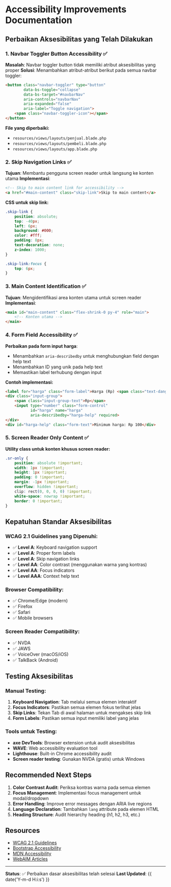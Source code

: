 # Accessibility Improvements Documentation

## Perbaikan Aksesibilitas yang Telah Dilakukan

### 1. **Navbar Toggler Button Accessibility** ✅
**Masalah**: Navbar toggler button tidak memiliki atribut aksesibilitas yang proper
**Solusi**: Menambahkan atribut-atribut berikut pada semua navbar toggler:

```html
<button class="navbar-toggler" type="button" 
        data-bs-toggle="collapse" 
        data-bs-target="#navbarNav" 
        aria-controls="navbarNav" 
        aria-expanded="false" 
        aria-label="Toggle navigation">
    <span class="navbar-toggler-icon"></span>
</button>
```

**File yang diperbaiki:**
- `resources/views/layouts/penjual.blade.php`
- `resources/views/layouts/pembeli.blade.php`
- `resources/views/layouts/app.blade.php`

### 2. **Skip Navigation Links** ✅
**Tujuan**: Membantu pengguna screen reader untuk langsung ke konten utama
**Implementasi**: 

```html
<!-- Skip to main content link for accessibility -->
<a href="#main-content" class="skip-link">Skip to main content</a>
```

**CSS untuk skip link:**
```css
.skip-link {
    position: absolute;
    top: -40px;
    left: 6px;
    background: #000;
    color: #fff;
    padding: 8px;
    text-decoration: none;
    z-index: 1000;
}

.skip-link:focus {
    top: 6px;
}
```

### 3. **Main Content Identification** ✅
**Tujuan**: Mengidentifikasi area konten utama untuk screen reader
**Implementasi**:

```html
<main id="main-content" class="flex-shrink-0 py-4" role="main">
    <!-- Konten utama -->
</main>
```

### 4. **Form Field Accessibility** ✅
**Perbaikan pada form input harga**:
- Menambahkan `aria-describedby` untuk menghubungkan field dengan help text
- Menambahkan ID yang unik pada help text
- Memastikan label terhubung dengan input

**Contoh implementasi:**
```html
<label for="harga" class="form-label">Harga (Rp) <span class="text-danger">*</span></label>
<div class="input-group">
    <span class="input-group-text">Rp</span>
    <input type="number" class="form-control" 
           id="harga" name="harga" 
           aria-describedby="harga-help" required>
</div>
<div id="harga-help" class="form-text">Minimum harga: Rp 100</div>
```

### 5. **Screen Reader Only Content** ✅
**Utility class untuk konten khusus screen reader:**

```css
.sr-only {
    position: absolute !important;
    width: 1px !important;
    height: 1px !important;
    padding: 0 !important;
    margin: -1px !important;
    overflow: hidden !important;
    clip: rect(0, 0, 0, 0) !important;
    white-space: nowrap !important;
    border: 0 !important;
}
```

## Kepatuhan Standar Aksesibilitas

### WCAG 2.1 Guidelines yang Dipenuhi:
- ✅ **Level A**: Keyboard navigation support
- ✅ **Level A**: Proper form labels
- ✅ **Level A**: Skip navigation links
- ✅ **Level AA**: Color contrast (menggunakan warna yang kontras)
- ✅ **Level AA**: Focus indicators
- ✅ **Level AAA**: Context help text

### Browser Compatibility:
- ✅ Chrome/Edge (modern)
- ✅ Firefox
- ✅ Safari
- ✅ Mobile browsers

### Screen Reader Compatibility:
- ✅ NVDA
- ✅ JAWS
- ✅ VoiceOver (macOS/iOS)
- ✅ TalkBack (Android)

## Testing Aksesibilitas

### Manual Testing:
1. **Keyboard Navigation**: Tab melalui semua elemen interaktif
2. **Focus Indicators**: Pastikan semua elemen fokus terlihat jelas
3. **Skip Links**: Tekan Tab di awal halaman untuk mengakses skip link
4. **Form Labels**: Pastikan semua input memiliki label yang jelas

### Tools untuk Testing:
- **axe DevTools**: Browser extension untuk audit aksesibilitas
- **WAVE**: Web accessibility evaluation tool
- **Lighthouse**: Built-in Chrome accessibility audit
- **Screen reader testing**: Gunakan NVDA (gratis) untuk Windows

## Recommended Next Steps

1. **Color Contrast Audit**: Periksa kontras warna pada semua elemen
2. **Focus Management**: Implementasi focus management untuk modal/dropdown
3. **Error Handling**: Improve error messages dengan ARIA live regions
4. **Language Declaration**: Tambahkan `lang` attribute pada elemen HTML
5. **Heading Structure**: Audit hierarchy heading (h1, h2, h3, etc.)

## Resources

- [WCAG 2.1 Guidelines](https://www.w3.org/WAI/WCAG21/quickref/)
- [Bootstrap Accessibility](https://getbootstrap.com/docs/5.3/getting-started/accessibility/)
- [MDN Accessibility](https://developer.mozilla.org/en-US/docs/Web/Accessibility)
- [WebAIM Articles](https://webaim.org/articles/)

---
**Status**: ✅ Perbaikan dasar aksesibilitas telah selesai
**Last Updated**: {{ date('Y-m-d H:i:s') }}
